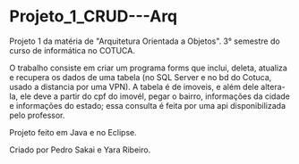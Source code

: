 # Projeto_1_CRUD---Arq
Projeto 1 da matéria de "Arquitetura Orientada a Objetos". 
3° semestre do curso de informática no COTUCA.

O trabalho consiste em criar um programa forms que inclui, deleta, atualiza e recupera os dados de uma tabela (no SQL Server e no bd do Cotuca, usado a distancia por uma VPN). 
A tabela é de imoveis, e além dele altera-la, ele deve a partir do cpf do imovél, pegar o bairro, informações da cidade e informações do estado; essa consulta é feita por uma api disponibilizada pelo professor.

Projeto feito em Java e no Eclipse.

Criado por Pedro Sakai e Yara Ribeiro.
